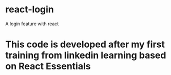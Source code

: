 # react-login
A login feature with react

# This code is developed after my first training from linkedin learning based on React Essentials
